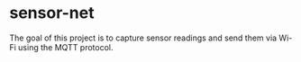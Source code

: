 # sensor-net
The goal of this project is to capture sensor readings and send them via Wi-Fi using the MQTT protocol.
